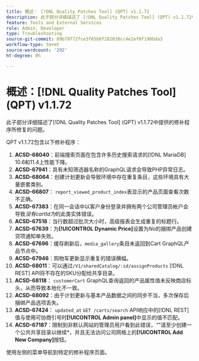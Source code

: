 ```yaml
---
title: 概述： [!DNL Quality Patches Tool] (QPT) v1.1.72
description: 此子部分详细描述了 [!DNL Quality Patches Tool] (QPT) v1.1.72中提供的修补程序所修复的问题。
feature: Tools and External Services
role: Admin, Developer
type: Troubleshooting
source-git-commit: 89b78f72fce3f65b8f282038cc4e2ef0f190bda3
workflow-type: tm+mt
source-wordcount: '292'
ht-degree: 0%

---
```


# 概述：[!DNL Quality Patches Tool] (QPT) v1.1.72

此子部分详细描述了[!DNL Quality Patches Tool] (QPT) v1.1.72中提供的修补程序所修复的问题。

QPT v1.1.72包含以下修补程序：
1. **ACSD-68040**：前端搜索页面在包含许多历史搜索请求的[!DNL MariaDB] 10.6和11.4上性能下降。
1. **ACSD-67941**：具有未知筛选器名称的GraphQL请求会导致PHP异常日志。
1. **ACSD-68064**：创建计划更新会导致环境中存在重复条目，这些环境具有大量嵌套类别。
1. **ACSD-66807**： `report_viewed_product_index`表显示的产品页面查看次数不正确。
1. **ACSD-67383**：在同一会话中以客户身份登录并拥有两个公司管理员帐户会导致&#x200B;*没有cartId为*&#x200B;的此类实体错误。
1. **ACSD-67518**：当行数超过批次大小时，高级报表会生成重复的标题行。
1. **ACSD-67639**：为&#x200B;**[!UICONTROL Dynamic Price]**&#x200B;设置为&#x200B;*No*&#x200B;的捆绑产品创建贷项通知单失败。
1. **ACSD-67696**：缓存刷新后，`media_gallery`条目未返回到Cart GraphQL产品节点中。
1. **ACSD-67946**：购物车更新显示重复的错误横幅。
1. **ACSD-68011**：可以通过`/V1/sharedCatalog/:id/assignProducts` [!DNL REST] API将不存在的SKU分配给共享目录。
1. **ACSD-68118**： `customerCart` GraphQL查询返回的产品属性值未反映商店标头，从而导致本地化不一致。
1. **ACSD-68092**：由于计划更新与基本产品数据之间的同步不当，多次保存后捆绑产品选项丢失。
1. **ACSD-67424**： `updated_at` `GET /carts/search` API响应中的[!DNL REST]值与使用可协商引号时&#x200B;**[!UICONTROL Admin panel]**&#x200B;中显示的值不匹配。
1. **ACSD-67187**：限制到非默认网站的管理员用户看到此错误，*“*”请至少创建一个公共共享目录以继续*，并且无法访问公司网格上的&#x200B;**[!UICONTROL Add New Company]**&#x200B;按钮。

使用左侧的菜单导航到特定的修补程序页面。
